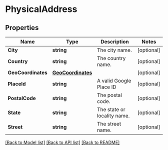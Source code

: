 # PhysicalAddress

## Properties

Name | Type | Description | Notes
------------ | ------------- | ------------- | -------------
**City** | **string** | The city name. | [optional] 
**Country** | **string** | The country name. | [optional] 
**GeoCoordinates** | [**GeoCoordinates**](GeoCoordinates.md) |  | [optional] 
**PlaceId** | **string** | A valid Google Place ID | [optional] 
**PostalCode** | **string** | The postal code. | [optional] 
**State** | **string** | The state or locality name. | [optional] 
**Street** | **string** | The street name. | [optional] 

[[Back to Model list]](../README.md#documentation-for-models) [[Back to API list]](../README.md#documentation-for-api-endpoints) [[Back to README]](../README.md)


